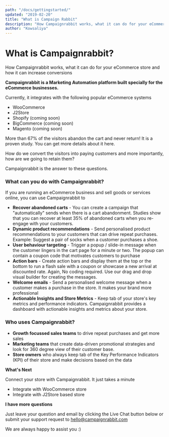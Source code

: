 ```yaml
---
path: "/docs/gettingstarted/"
updated: "2019-02-20"
title: "What is Campaign Rabbit"
description: "How Campaignrabbit works, what it can do for your eCommerce store and how it can increase conversions."
author: "Kowsaliya"
---
```

# What is Campaignrabbit?
How Campaignrabbit works, what it can do for your eCommerce store and how it can increase conversions 

**Campaignrabbit is a Marketing Automation platform built specially for the eCommerce businesses.**

Currently, it integrates with the following popular eCommerce systems
* WooCommerce
* J2Store
* Shopify (coming soon)
* BigCommerce (coming soon)
* Magento (coming soon)

More than 67% of the visitors abandon the cart and never return! It is a proven study. You can get more details about it here.

How do we convert the visitors into paying customers and more importantly, how are we going to retain them?

Campaignrabbit is the answer to these questions.
### What can you do with Campaignrabbit?

If you are running an eCommerce business and sell goods or services online, you can use Campaignrabbit to 
* **Recover abandoned carts** - You can create a campaign that "automatically" sends when there is a cart abandonment. Studies show that you can recover at least 35% of abandoned carts when you re-engage with your customers.
* **Dynamic product recommendations** - Send personalised product recommendations to your customers that can drive repeat purchases.  Example: Suggest a pair of socks when a customer purchases a shoe. 
* **User behaviour targeting** - Trigger a popup  / slide-in message  when the customer lingers in the cart page for a minute or two. The popup can contain a coupon code that motivates customers to purchase
* **Action bars**  - Create action bars and display them at the top or the bottom to run a flash sale with a coupon or showcase a new arrival at discounted rate. Again, No coding required. Use our drag and drop visual builder for creating the messages.
* **Welcome emails** - Send a personalised welcome message when a customer makes a purchase in the store. It makes your brand more professional
* **Actionable Insights and Store Metrics** - Keep tab of your store's key metrics and performance indicators. Campaignrabbit provides a dashboard with actionable insights and metrics about your store.
### Who uses Campaignrabbit?
* **Growth focussed sales teams** to drive repeat purchases and get more sales
* **Marketing teams** that create data-driven promotional strategies and look for 360 degree view of their customer base.
* **Store owners** who always keep tab of the Key Performance Indicators (KPI) of their store and make decisions based on the data

**What's Next**

Connect your store with Campaignrabbit. It just takes a minute
* <link-text url="https://docs.campaignrabbit.com/integrations/woocommerce" >Integrate with WooCommerce store
* Integrate with J2Store based store

**I have more questions**

Just leave your question and email by clicking the Live Chat button below or submit your support request to hello@campaignrabbit.com

We are always happy to assist you :)

